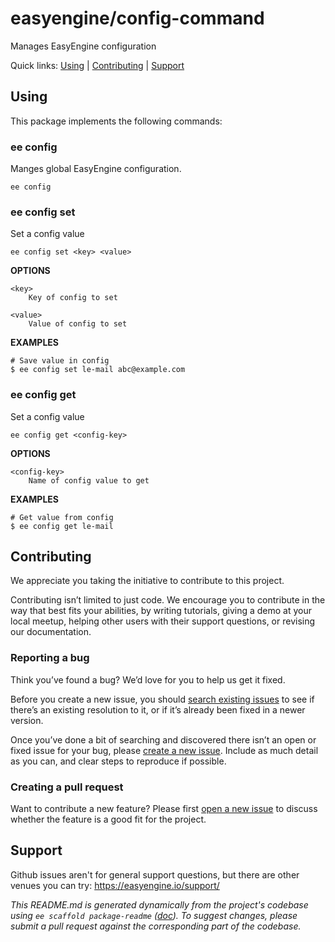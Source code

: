 easyengine/config-command
=========================

Manages EasyEngine configuration



Quick links: [Using](#using) | [Contributing](#contributing) | [Support](#support)

## Using

This package implements the following commands:

### ee config

Manges global EasyEngine configuration.

~~~
ee config
~~~

### ee config set

Set a config value

~~~
ee config set <key> <value>
~~~

**OPTIONS**

	<key>
		Key of config to set

	<value>
		Value of config to set

**EXAMPLES**

    # Save value in config
    $ ee config set le-mail abc@example.com



### ee config get

Set a config value

~~~
ee config get <config-key>
~~~

**OPTIONS**

	<config-key>
		Name of config value to get

**EXAMPLES**

    # Get value from config
    $ ee config get le-mail

## Contributing

We appreciate you taking the initiative to contribute to this project.

Contributing isn’t limited to just code. We encourage you to contribute in the way that best fits your abilities, by writing tutorials, giving a demo at your local meetup, helping other users with their support questions, or revising our documentation.

### Reporting a bug

Think you’ve found a bug? We’d love for you to help us get it fixed.

Before you create a new issue, you should [search existing issues](https://github.com/easyengine/config-command/issues?q=label%3Abug%20) to see if there’s an existing resolution to it, or if it’s already been fixed in a newer version.

Once you’ve done a bit of searching and discovered there isn’t an open or fixed issue for your bug, please [create a new issue](https://github.com/easyengine/config-command/issues/new). Include as much detail as you can, and clear steps to reproduce if possible.

### Creating a pull request

Want to contribute a new feature? Please first [open a new issue](https://github.com/easyengine/config-command/issues/new) to discuss whether the feature is a good fit for the project.

## Support

Github issues aren't for general support questions, but there are other venues you can try: https://easyengine.io/support/


*This README.md is generated dynamically from the project's codebase using `ee scaffold package-readme` ([doc](https://github.com/EasyEngine/scaffold-command)). To suggest changes, please submit a pull request against the corresponding part of the codebase.*
